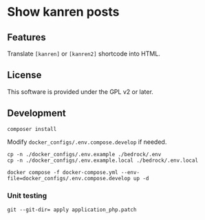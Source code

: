 # Show kanren posts

## Features

Translate `[kanren]` or `[kanren2]` shortcode into HTML.

## License

This software is provided under the GPL v2 or later.

## Development

```
composer install
```

Modify `docker_configs/.env.compose.develop` if needed.

```
cp -n ./docker_configs/.env.example ./bedrock/.env
cp -n ./docker_configs/.env.example.local ./bedrock/.env.local
```

```
docker compose -f docker-compose.yml --env-file=docker_configs/.env.compose.develop up -d
```

### Unit testing

```
git --git-dir= apply application_php.patch
```
